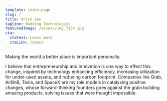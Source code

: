 ```yaml
---
template: index-page
slug: /
title: Arick Soo
tagline: Budding Technologist
featuredImage: /assets/img_7254.jpg
cta:
  ctaText: Learn more
  ctaLink: /about
---
```

Making the world a better place is important personally. 

I believe that entrepreneurship and innovation is one way to effect this change, inspired by technology enhancing efficiency, increasing utilization for under-used assets, and reducing carbon footprint. Companies like Grab, AirBnB, Tesla, and SpaceX are my role models in catalysing positive changes, whose forward-thinking founders goes against the grain building amazing products, solving issues that were thought impossible.